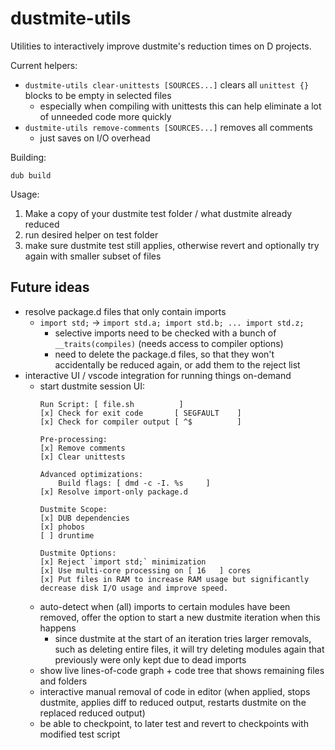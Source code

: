 # dustmite-utils

Utilities to interactively improve dustmite's reduction times on D projects.

Current helpers:
- `dustmite-utils clear-unittests [SOURCES...]` clears all `unittest {}` blocks to be empty in selected files
	- especially when compiling with unittests this can help eliminate a lot of unneeded code more quickly
- `dustmite-utils remove-comments [SOURCES...]` removes all comments
	- just saves on I/O overhead

Building:

```
dub build
```

Usage:

1. Make a copy of your dustmite test folder / what dustmite already reduced
2. run desired helper on test folder
3. make sure dustmite test still applies, otherwise revert and optionally try again with smaller subset of files

## Future ideas

- resolve package.d files that only contain imports
	- `import std;` -> `import std.a; import std.b; ... import std.z;`
		- selective imports need to be checked with a bunch of `__traits(compiles)` (needs access to compiler options)
		- need to delete the package.d files, so that they won't accidentally be reduced again, or add them to the reject list
- interactive UI / vscode integration for running things on-demand
	- start dustmite session UI:
		```
		Run Script: [ file.sh          ]
		[x] Check for exit code       [ SEGFAULT    ]
		[x] Check for compiler output [ ^$          ]

		Pre-processing:
		[x] Remove comments
		[x] Clear unittests

		Advanced optimizations:
		    Build flags: [ dmd -c -I. %s     ]
		[x] Resolve import-only package.d

		Dustmite Scope:
		[x] DUB dependencies
		[x] phobos
		[ ] druntime

		Dustmite Options:
		[x] Reject `import std;` minimization
		[x] Use multi-core processing on [ 16   ] cores
		[x] Put files in RAM to increase RAM usage but significantly decrease disk I/O usage and improve speed.
		```
	- auto-detect when (all) imports to certain modules have been removed, offer the option to start a new dustmite iteration when this happens
		- since dustmite at the start of an iteration tries larger removals, such as deleting entire files, it will try deleting modules again that previously were only kept due to dead imports
	- show live lines-of-code graph + code tree that shows remaining files and folders
	- interactive manual removal of code in editor (when applied, stops dustmite, applies diff to reduced output, restarts dustmite on the replaced reduced output)
	- be able to checkpoint, to later test and revert to checkpoints with modified test script
